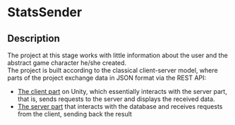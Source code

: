 # StatsSender

## Description

The project at this stage works with little information about the user and the abstract game character he/she created.  
The project is built according to the classical client-server model, where parts of the project exchange data in JSON format via the REST API:
* [The client part](https://github.com/lampadovnikita/StatsSender/tree/main/CharacterStatsSender) on Unity, which essentially interacts with the server part, that is, sends requests to the server and displays the received data.
* [The server part](https://github.com/lampadovnikita/StatsSender/tree/main/Server) that interacts with the database and receives requests from the client, sending back the result
